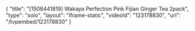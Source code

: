 {
    "title": "[1508441819] Wakaya Perfection Pink Fijian Ginger Tea 2pack",
    "type": "solo",
    "layout": "iframe-static",
    "videoId": "123178830",
    "url": "\/tvpembed\/123178830"
}